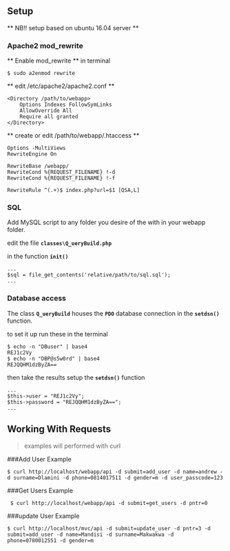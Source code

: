

## Setup
** NB!! setup based on ubuntu 16.04 server **
### Apache2 mod_rewrite

 ** Enable mod_rewrite ** in terminal

    $ sudo a2enmod rewrite

** edit /etc/apache2/apache2.conf **


    <Directory /path/to/webapp>
        Options Indexes FollowSymLinks
        AllowOverride All
        Require all granted
    </Directory>

** create or edit /path/to/webapp/.htaccess **

    Options -MultiViews
    RewriteEngine On

    RewriteBase /webapp/
    RewriteCond %{REQUEST_FILENAME} !-d
    RewriteCond %{REQUEST_FILENAME} !-f

    RewriteRule ^(.+)$ index.php?url=$1 [QSA,L]

### SQL

Add MySQL script to any folder you desire of the with in your webapp folder. 

edit the file **`classes\Q_ueryBuild.php`** 

in the function **`init()`** 

    ...
    $sql = file_get_contents('relative/path/to/sql.sql');
    ...

### Database access

The class **`Q_ueryBuild`** houses the **`PDO`** database connection in the **` setdsn() `** function. 

to set it up run these in the terminal

    $ echo -n "DBuser" | base4
    REJ1c2Vy
    $ echo -n "DBP@s5w0rd" | base4 
    REJQQHM1dzByZA==

then take the results setup the **` setdsn() `** function

    ...
    $this->user = "REJ1c2Vy";
    $this->password = "REJQQHM1dzByZA==";
    ...


## Working With Requests
> examples will performed with curl

###Add User Example

    $ curl http://localhost/webapp/api -d submit=add_user -d name=andrew -d surname=Dlamini -d phone=0814017511 -d gender=m -d user_passcode=123

###Get Users Example
 
     $ curl http://localhost/webapp/api -d submit=get_users -d pntr=0

###update User Example

    $ curl http://localhost/mvc/api -d submit=update_user -d pntr=3 -d submit=add_user -d name=Mandisi -d surname=Makwakwa -d phone=0780012551 -d gender=m 
